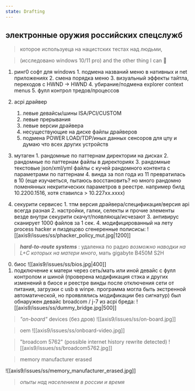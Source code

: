 ```yaml
---
state: Drafting
---
```

## электронные оружия российских спецслужб 
> которое используеца на нацистских тестах над людьми,

> (исследовано windows 10/11 pro)
> and the other thing I can 🥫 

1. ринг0 софт для windows 
       1. подмена названий меню в нативных и net приложениях
       2. смена порядка меню
       3. визуальный эффекты тайтла, переходов с HWND -> HWND
       4. убирание/подмена explorer context menus 
       5. фулл контрол тредов/процессов
      
2. acpi драйвер
    1. левые девайсы/шины ISA/PCI/CUSTOM
    2. левые прерывания 
    3.  левые версии драйвера
    4. несуществующие на диске файлы драйверов
    5. подмена POWER LOAD/TDP/иных данных сенсоров для цпу и думаю что всех других устройств
    
3. мутаген
       1. рандомные по паттернам директории на дисках
       2. рандомные по паттернам файлы в директориях
       3. рандомные текстовые json/xml/yml файлы с кучей рандомного контента с параметрами по паттернам
       4. винда за пол года из 11 превратилась в 10 
           (еще изучаеться, пытаюсь восстановить? но много рандомно поменянных некритических параметров в реестре. например билд 10.2200.1516, хотя ставилса > 10.227xx.xxxx)
           
  4. секурити cервисес
          1. тпм версия драйвера/спецификация/версия api всегда разная
          2. настройки, галки, селекты и прочие элементы везде внутри секурити скачут/появляюца/исчезают
          3. антивирус сканирует 1000 файлов за 1 сек.
          4. модифицированный на лету process hacker и пиздецово сгенеренные полисисы:
              ![[axis9/issues/ss/phacker_policy_mut.jpg|1200]]

>  ***hard-to-route systems*** : удаленка по радио
>  *возможно наводки на L+C которых на матери много*, мать gigabyte B450M S2H 

0.  биос
			![[axis9/issues/ss/bios.jpg|400]]
1. подключение к матери через сеть/мать или иной девайс с фулл контролом и шиной 
		(проверена модификация стэка и других изменений в биосе и реестре винды после отключения сети от питания, загрузки с usb в winpe. программа могла быть экстренной автоматической, но проявлялись модификации без сигнатур)
    был обнаружен девайс broadcom / j-7
    из acpi бреда:
         ![[axis9/issues/ss/dummy_bridge.jpg|500]]
         
> _"on-board"_ devices (без дров)
![[axis9/issues/ss/on-board.jpg]]


> oem
![[axis9/issues/ss/onboard-video.jpg]]

> "broadcom 5762" (possible internet history rewrite detected)
![[axis9/issues/ss/broadcom5762.jpg]]

> memory manufacturer erased

![[axis9/issues/ss/memory_manufacturer_erased.jpg]]

> _опыты над населением в россии и время_
> 